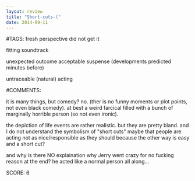 ```yaml
---
layout: review
title: "Short-cuts-("
date: 2014-09-11
---
```


#TAGS:
fresh perspective
did not get it

fitting soundtrack

unexpected outcome
acceptable suspense (developments predicted minutes before)

untraceable (natural) acting

#COMMENTS:

it is many things, but comedy? no. (ther is no funny moments or plot points, not even black comedy). at best a weird farcical filled with a bunch of marginally horrible person (so not even ironic).

the depiction of life events are rather realistic. but they are pretty bland. and I do not understand the symbolism of "short cuts" maybe that people are acting not as nice/responsible as they should because the other way is easy and a short cut?

and why is there NO explaination why Jerry went crazy for no fucking reason at the end? he acted like a normal person all along...





SCORE:
6
